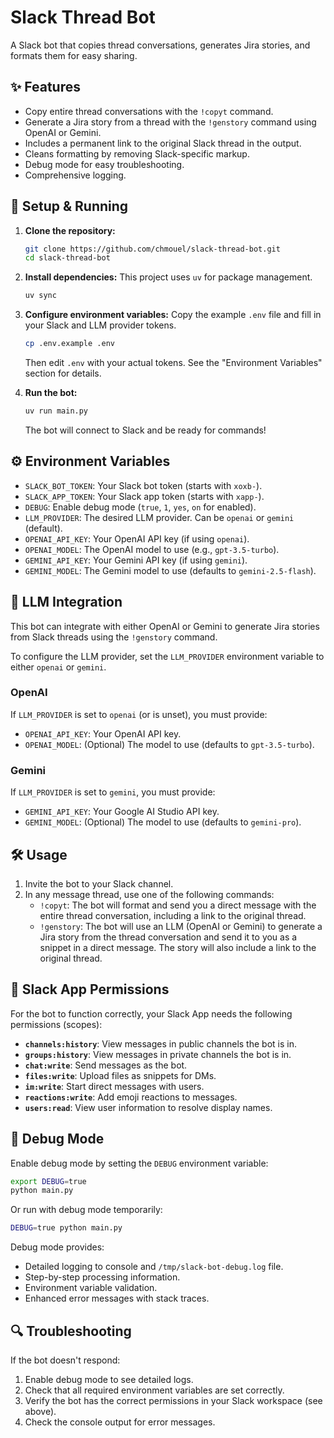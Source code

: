 # Slack Thread Bot

A Slack bot that copies thread conversations, generates Jira stories, and formats them for easy sharing.

## ✨ Features

- Copy entire thread conversations with the `!copyt` command.
- Generate a Jira story from a thread with the `!genstory` command using OpenAI or Gemini.
- Includes a permanent link to the original Slack thread in the output.
- Cleans formatting by removing Slack-specific markup.
- Debug mode for easy troubleshooting.
- Comprehensive logging.

## 🚀 Setup & Running

1. **Clone the repository:**

    ```bash
    git clone https://github.com/chmouel/slack-thread-bot.git
    cd slack-thread-bot
    ```

2. **Install dependencies:**
    This project uses `uv` for package management.

    ```bash
    uv sync
    ```

3. **Configure environment variables:**
    Copy the example `.env` file and fill in your Slack and LLM provider tokens.

    ```bash
    cp .env.example .env
    ```

    Then edit `.env` with your actual tokens. See the "Environment Variables" section for details.

4. **Run the bot:**

    ```bash
    uv run main.py
    ```

    The bot will connect to Slack and be ready for commands!

## ⚙️ Environment Variables

- `SLACK_BOT_TOKEN`: Your Slack bot token (starts with `xoxb-`).
- `SLACK_APP_TOKEN`: Your Slack app token (starts with `xapp-`).
- `DEBUG`: Enable debug mode (`true`, `1`, `yes`, `on` for enabled).
- `LLM_PROVIDER`: The desired LLM provider. Can be `openai` or `gemini` (default).
- `OPENAI_API_KEY`: Your OpenAI API key (if using `openai`).
- `OPENAI_MODEL`: The OpenAI model to use (e.g., `gpt-3.5-turbo`).
- `GEMINI_API_KEY`: Your Gemini API key (if using `gemini`).
- `GEMINI_MODEL`: The Gemini model to use (defaults to `gemini-2.5-flash`).

## 🤖 LLM Integration

This bot can integrate with either OpenAI or Gemini to generate Jira stories from Slack threads using the `!genstory` command.

To configure the LLM provider, set the `LLM_PROVIDER` environment variable to either `openai` or `gemini`.

### OpenAI

If `LLM_PROVIDER` is set to `openai` (or is unset), you must provide:

- `OPENAI_API_KEY`: Your OpenAI API key.
- `OPENAI_MODEL`: (Optional) The model to use (defaults to `gpt-3.5-turbo`).

### Gemini

If `LLM_PROVIDER` is set to `gemini`, you must provide:

- `GEMINI_API_KEY`: Your Google AI Studio API key.
- `GEMINI_MODEL`: (Optional) The model to use (defaults to `gemini-pro`).

## 🛠️ Usage

1. Invite the bot to your Slack channel.
2. In any message thread, use one of the following commands:
    - `!copyt`: The bot will format and send you a direct message with the entire thread conversation, including a link to the original thread.
    - `!genstory`: The bot will use an LLM (OpenAI or Gemini) to generate a Jira story from the thread conversation and send it to you as a snippet in a direct message. The story will also include a link to the original thread.

## 🔐 Slack App Permissions

For the bot to function correctly, your Slack App needs the following permissions (scopes):

- **`channels:history`**: View messages in public channels the bot is in.
- **`groups:history`**: View messages in private channels the bot is in.
- **`chat:write`**: Send messages as the bot.
- **`files:write`**: Upload files as snippets for DMs.
- **`im:write`**: Start direct messages with users.
- **`reactions:write`**: Add emoji reactions to messages.
- **`users:read`**: View user information to resolve display names.

## 🐛 Debug Mode

Enable debug mode by setting the `DEBUG` environment variable:

```bash
export DEBUG=true
python main.py
```

Or run with debug mode temporarily:

```bash
DEBUG=true python main.py
```

Debug mode provides:

- Detailed logging to console and `/tmp/slack-bot-debug.log` file.
- Step-by-step processing information.
- Environment variable validation.
- Enhanced error messages with stack traces.

## 🔍 Troubleshooting

If the bot doesn't respond:

1. Enable debug mode to see detailed logs.
2. Check that all required environment variables are set correctly.
3. Verify the bot has the correct permissions in your Slack workspace (see above).
4. Check the console output for error messages.

